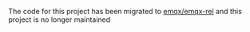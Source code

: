 The code for this project has been migrated to [emqx/emqx-rel](https://github.com/emqx/emqx-rel/tree/master/deploy/docker) and this project is no longer maintained